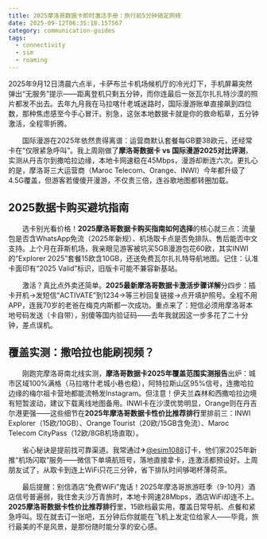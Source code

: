 ```yaml
---
title: 2025摩洛哥数据卡即时激活手册：旅行前5分钟搞定网络
date: 2025-09-12T06:35:18.157567
category: communication-guides
tags:
  - connectivity
  - sim
  - roaming
---
```


2025年9月12日清晨六点半，卡萨布兰卡机场候机厅的冷光灯下，手机屏幕突然弹出“无服务”提示——距离登机只剩五分钟，而你连最后一张瓦尔扎扎特沙漠的照片都发不出去。去年九月我在马拉喀什老城迷路时，国际漫游账单直接飙到四位数，那种焦虑感至今手心冒汗。别急，这张本地数据卡就是你的救命稻草，五分钟激活，全程零折腾。

　　国际漫游在2025年依然贵得离谱：运营商默认套餐每GB要38欧元，还经常卡在“仅限紧急呼叫”。我上周刚做了**摩洛哥数据卡 vs 国际漫游2025对比评测**，实测从丹吉尔到撒哈拉边缘，本地卡网速稳在45Mbps，漫游却断连六次。更扎心的是，摩洛哥三大运营商（Maroc Telecom、Orange、INWI）今年都升级了4.5G覆盖，但游客若傻傻开漫游，不仅贵三倍，连谷歌地图都转圈加载。

## 2025数据卡购买避坑指南  
　　选卡别光看价格！**2025摩洛哥数据卡购买指南如何选择**的核心就三点：流量包是否含WhatsApp免流（2025年新规）、机场取卡点是否免排队、售后能否中文支持。上个月在菲斯机场，我亲眼见游客被坑买5GB漫游包花60欧，其实INWI的“Explorer 2025”套餐15欧含10GB，还送免费瓦尔扎扎特导航地图。记住：认准卡面印有“2025 Valid”标识，旧版卡可能不兼容新基站。

　　激活？真比点外卖还简单。**2025最新摩洛哥数据卡激活步骤详解**分四步：插卡开机→发短信“ACTIVATE”到1234→等三秒回复链接→点开填护照号。全程不用APP，连我70岁的老爸在梅克内斯都一次成功。重点来了：短信必须用摩洛哥本地号码发送（卡自带），别傻等国内验证码——去年我就因这一步多花了二十分钟，差点误机。

## 覆盖实测：撒哈拉也能刷视频？  
　　刚跑完摩洛哥南北线实测，**摩洛哥数据卡2025年覆盖范围实测报告**出炉：城市区域100%满格（马拉喀什老城小巷也稳），阿特拉斯山区95%信号，连撒哈拉边缘的梅尔祖卡营地都能流畅发Instagram。但注意！伊夫兰森林和西撒哈拉边境有短暂波动，建议下载离线地图备用。INWI卡在沙漠优势明显，Orange则在丹吉尔港更强——这些细节在**2025年摩洛哥数据卡性价比推荐排行**里排前三：INWI Explorer（15欧/10GB）、Orange Tourist（20欧/15GB含免流）、Maroc Telecom CityPass（12欧/8GB机场直取）。

　　省心秘诀是提前找可靠渠道。我常通过✈[@esim1088](https://t.me/s/esim1088)订卡，他们家2025年新推“机场闪取”服务——微信下单填航班号，落地直接拿卡，连激活都预设好。上周朋友试了，从取卡到连上WiFi只花三分钟，省下排队时间够喝杯薄荷茶。

　　最后提醒：别信酒店“免费WiFi”鬼话！2025年摩洛哥旅游旺季（9-10月）酒店信号普遍弱，我住舍夫沙万青旅时，本地卡网速28Mbps，酒店WiFi却连不上。**2025摩洛哥数据卡性价比推荐排行**里，15欧档最实用，覆盖日常导航、点餐和紧急呼叫。现在就去订一张吧，五分钟后你就能在飞机上发定位给家人——毕竟，旅行最美的不是风景，是那份随时能分享的安心感。